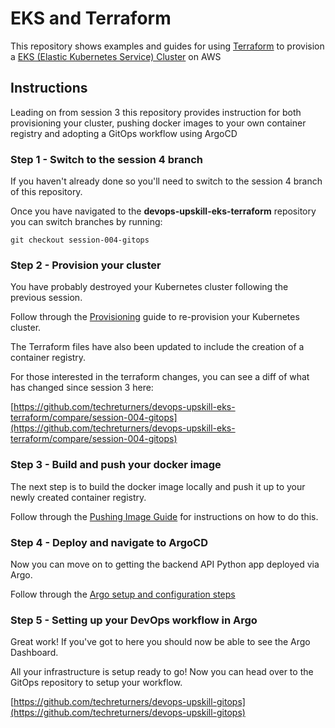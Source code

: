# EKS and Terraform

This repository shows examples and guides for using [Terraform](https://terraform.io) to provision a [EKS (Elastic Kubernetes Service) Cluster](https://aws.amazon.com/eks/) on AWS

## Instructions

Leading on from session 3 this repository provides instruction for both provisioning your cluster, pushing docker images to your own container registry and adopting a GitOps workflow using ArgoCD

### Step 1 - Switch to the session 4 branch

If you haven't already done so you'll need to switch to the session 4 branch of this repository.

Once you have navigated to the **devops-upskill-eks-terraform** repository you can switch branches by running:

```
git checkout session-004-gitops
```

### Step 2 - Provision your cluster

You have probably destroyed your Kubernetes cluster following the previous session. 

Follow through the [Provisioning](./docs/PROVISIONING.md) guide to re-provision your Kubernetes cluster.

The Terraform files have also been updated to include the creation of a container registry.

For those interested in the terraform changes, you can see a diff of what has changed since session 3 here:

[https://github.com/techreturners/devops-upskill-eks-terraform/compare/session-004-gitops](https://github.com/techreturners/devops-upskill-eks-terraform/compare/session-004-gitops)

### Step 3 - Build and push your docker image

The next step is to build the docker image locally and push it up to your newly created container registry.

Follow through the [Pushing Image Guide](./docs/PUSHINGIMAGE.md) for instructions on how to do this.

### Step 4 - Deploy and navigate to ArgoCD

Now you can move on to getting the backend API Python app deployed via Argo.

Follow through the [Argo setup and configuration steps](./docs/ARGO.md)

### Step 5 - Setting up your DevOps workflow in Argo

Great work! If you've got to here you should now be able to see the Argo Dashboard.

All your infrastructure is setup ready to go! Now you can head over to the GitOps repository to setup your workflow.

[https://github.com/techreturners/devops-upskill-gitops](https://github.com/techreturners/devops-upskill-gitops)
